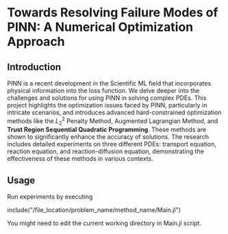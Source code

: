 # Towards Resolving Failure Modes of PINN: A Numerical Optimization Approach
## Introduction
PINN is a recent development in the Scientific ML field that incorporates physical information into the loss function. We delve deeper into the challenges and solutions for using PINN in solving complex PDEs. This project highlights the optimization issues faced by PINN, particularly in intricate scenarios, and introduces advanced hard-constrained optimization methods like the $L_2^2$ Penalty Method, Augmented Lagrangian Method, and $\textbf{Trust Region Sequential Quadratic Programming}$. These methods are shown to significantly enhance the accuracy of solutions. The research includes detailed experiments on three different PDEs: transport equation, reaction equation, and reaction-diffusion equation, demonstrating the effectiveness of these methods in various contexts.

## Usage
Run experiments by executing

include("/file_location/problem_name/method_name/Main.jl")

You might need to edit the current working directory in Main.jl script.

